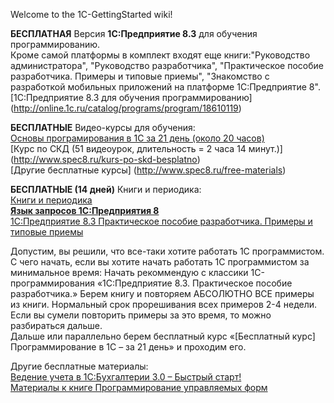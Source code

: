 Welcome to the 1C-GettingStarted wiki!

**БЕСПЛАТНАЯ** Версия **1С:Предприятие 8.3** для обучения программированию.  
Кроме самой платформы в комплект входят еще книги:"Руководство администратора", "Руководство разработчика",
"Практическое пособие разработчика. Примеры и типовые приемы", "Знакомство с разработкой мобильных приложений на платформе 1С:Предприятие 8".
[1С:Предприятие 8.3 для обучения программированию] (http://online.1c.ru/catalog/programs/program/18610119)


**БЕСПЛАТНЫЕ** Видео-курсы для обучения:  
[Основы програмирования в 1С за 21 день (около 20 часов)](http://курсы-по-1с.рф/prog1C-21days/lp1/)  
[Курс по СКД (51 видеоурок, длительность = 2 часа 14 минут.)] (http://www.spec8.ru/kurs-po-skd-besplatno)   
[Другие бесплатные курсы] (http://www.spec8.ru/free-materials)  

**БЕСПЛАТНЫЕ (14 дней)** Книги и периодика:  
[Книги и периодика](http://its.1c.ru/#books)  
[**Язык запросов 1С:Предприятия 8**](http://its.1c.ru/db/pubqlang)  
[1С:Предприятие 8.3 Практическое пособие разработчика. Примеры и типовые приемы](http://its.1c.ru/db/pubdevguide83)  

Допустим, вы решили, что все-таки хотите работать 1С программистом.
С чего начать, если вы хотите начать работать 1С программистом за минимальное время:
Начать рекоммендую с классики 1С-программирования «1C:Предприятие 8.3. Практическое пособие разработчика.»
Берем книгу и повторяем АБСОЛЮТНО ВСЕ примеры из книги. Нормальный срок прорешивания всех примеров 2-4 недели. Если вы сумели повторить примеры за это время, то можно разбираться дальше.  
Дальше или параллельно берем бесплатный курс «[Бесплатный курс] Программирование в 1С – за 21 день» и проходим его.



Другие бесплатные материалы:  
[Ведение учета в 1С:Бухгалтерии 3.0 – Быстрый старт!](http://xn----1-bedvffifm4g.xn--p1ai/free/%D0%B1%D0%B5%D1%81%D0%BF%D0%BB%D0%B0%D1%82%D0%BD%D1%8B%D0%B9-%D0%BA%D1%83%D1%80%D1%81-%D0%BF%D0%BE-1%D1%81-%D0%B1%D1%83%D1%85%D0%B3%D0%B0%D0%BB%D1%82%D0%B5%D1%80%D0%B8%D0%B8/%D0%B0%D0%B4%D0%B0%D0%BF%D1%82%D0%B0%D1%86%D0%B8%D1%8F-1%D1%81-%D0%B1%D1%83%D1%85%D0%B3%D0%B0%D0%BB%D1%82%D0%B5%D1%80%D0%B8%D0%B8/)  
[Материалы к книге Программирование управляемых форм](http://1c.chistov.pro/2013/02/blog-post.html)
